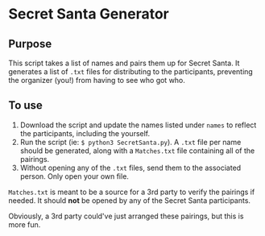 # Secret Santa Generator

## Purpose

This script takes a list of names and pairs them up for Secret Santa. It generates a list of `.txt` files for distributing to the participants, preventing the organizer (you!) from having to see who got who.

## To use

 1. Download the script and update the names listed under `names` to reflect the participants, including the yourself.
 2. Run the script (ie: `$ python3 SecretSanta.py`). A `.txt` file per name should be generated, along with a `Matches.txt` file containing all of the pairings.
 3. Without opening any of the `.txt` files, send them to the associated person. Only open your own file.

`Matches.txt` is meant to be a source for a 3rd party to verify the pairings if needed. It should **not** be opened by any of the Secret Santa participants.

Obviously, a 3rd party could've just arranged these pairings, but this is more fun.
